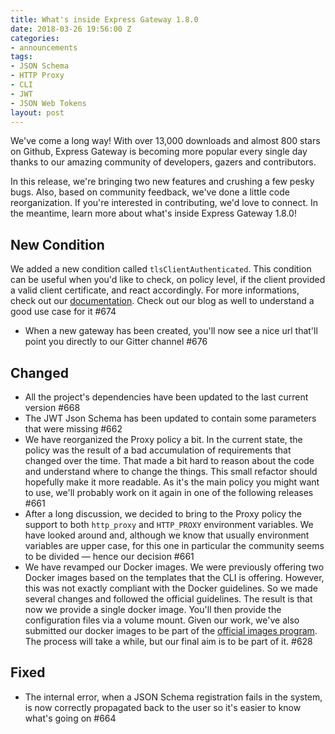 ```yaml
---
title: What's inside Express Gateway 1.8.0
date: 2018-03-26 19:56:00 Z
categories:
- announcements
tags:
- JSON Schema
- HTTP Proxy
- CLI
- JWT
- JSON Web Tokens
layout: post
---
```


We've come a long way! With over 13,000 downloads and almost 800 stars on Github, Express Gateway is becoming more popular every single day thanks to our amazing community of developers, gazers and contributors. 

In this release, we're bringing two new features and crushing a few pesky bugs. Also, based on community feedback, we've done a little code reorganization. If you're interested in contributing, we'd love to connect. In the meantime, learn more about what's inside Express Gateway 1.8.0!

## New Condition 
We added a new condition called `tlsClientAuthenticated`. This condition can be useful when you'd like to check, on policy level, if the client provided a valid client certificate, and react accordingly. For more informations, check out our [documentation](provide-link). Check out our blog as well to understand a good use case for it #674 
* When a new gateway has been created, you'll now see a nice url that'll point you directly to our Gitter channel #676 

## Changed
* All the project's dependencies have been updated to the last current version #668
* The JWT Json Schema has been updated to contain some parameters that were missing #662
* We have reorganized the Proxy policy a bit. In the current state, the policy was the result of a bad accumulation of requirements that changed over the time. That made a bit hard to reason about the code and understand where to change the things. This small refactor should hopefully make it more readable. As it's the main policy you might want to use, we'll probably work on it again in one of the following releases #661
* After a long discussion, we decided to bring to the Proxy policy the support to both `http_proxy` and `HTTP_PROXY` environment variables. We have looked around and, although we know that usually environment variables are upper case, for this one in particular the community seems to be divided — hence our decision #661
* We have revamped our Docker images. We were previously offering two Docker images based on the templates that the CLI is offering. However, this was not exactly compliant with the Docker guidelines. So we made several changes and followed the official guidelines. The result is that now we provide a single docker image. You'll then provide the configuration files via a volume mount. Given our work, we've also submitted our docker images to be part of the [official images program](https://docs.docker.com/docker-hub/official_repos/). The process will take a while, but our final aim is to be part of it. #628

## Fixed
* The internal error, when a JSON Schema registration fails in the system, is now correctly propagated back to the user so it's easier to know what's going on #664